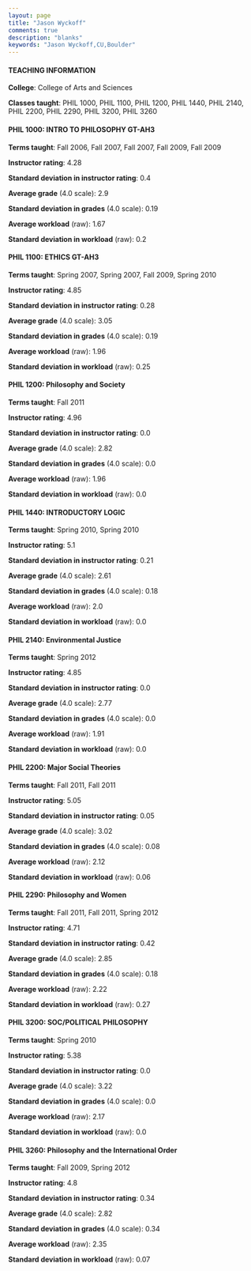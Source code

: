 ```yaml
---
layout: page
title: "Jason Wyckoff" 
comments: true
description: "blanks"
keywords: "Jason Wyckoff,CU,Boulder"
---
```

<head>
<script src="https://ajax.googleapis.com/ajax/libs/jquery/2.1.3/jquery.min.js"></script>
<script src="https://dl.dropboxusercontent.com/s/pc42nxpaw1ea4o9/highcharts.js?dl=0"></script>
<!-- <script src="../assets/js/highcharts.js"></script> -->
<style type="text/css">@font-face {
	font-family: "Bebas Neue";
	src: url(https://www.filehosting.org/file/details/544349/BebasNeue Regular.otf) format("opentype");
	}
	h1.Bebas { 
		font-family: "Bebas Neue", Verdana, Tahoma;
	}
</style>
</head>
	   
#### TEACHING INFORMATION

**College**: College of Arts and Sciences

**Classes taught**: PHIL 1000, PHIL 1100, PHIL 1200, PHIL 1440, PHIL 2140, PHIL 2200, PHIL 2290, PHIL 3200, PHIL 3260

#### PHIL 1000: INTRO TO PHILOSOPHY GT-AH3

**Terms taught**: Fall 2006, Fall 2007, Fall 2007, Fall 2009, Fall 2009

**Instructor rating**: 4.28

**Standard deviation in instructor rating**: 0.4

**Average grade** (4.0 scale): 2.9

**Standard deviation in grades** (4.0 scale): 0.19

**Average workload** (raw): 1.67

**Standard deviation in workload** (raw): 0.2

#### PHIL 1100: ETHICS GT-AH3

**Terms taught**: Spring 2007, Spring 2007, Fall 2009, Spring 2010

**Instructor rating**: 4.85

**Standard deviation in instructor rating**: 0.28

**Average grade** (4.0 scale): 3.05

**Standard deviation in grades** (4.0 scale): 0.19

**Average workload** (raw): 1.96

**Standard deviation in workload** (raw): 0.25

#### PHIL 1200: Philosophy and Society

**Terms taught**: Fall 2011

**Instructor rating**: 4.96

**Standard deviation in instructor rating**: 0.0

**Average grade** (4.0 scale): 2.82

**Standard deviation in grades** (4.0 scale): 0.0

**Average workload** (raw): 1.96

**Standard deviation in workload** (raw): 0.0

#### PHIL 1440: INTRODUCTORY LOGIC

**Terms taught**: Spring 2010, Spring 2010

**Instructor rating**: 5.1

**Standard deviation in instructor rating**: 0.21

**Average grade** (4.0 scale): 2.61

**Standard deviation in grades** (4.0 scale): 0.18

**Average workload** (raw): 2.0

**Standard deviation in workload** (raw): 0.0

#### PHIL 2140: Environmental Justice

**Terms taught**: Spring 2012

**Instructor rating**: 4.85

**Standard deviation in instructor rating**: 0.0

**Average grade** (4.0 scale): 2.77

**Standard deviation in grades** (4.0 scale): 0.0

**Average workload** (raw): 1.91

**Standard deviation in workload** (raw): 0.0

#### PHIL 2200: Major Social Theories

**Terms taught**: Fall 2011, Fall 2011

**Instructor rating**: 5.05

**Standard deviation in instructor rating**: 0.05

**Average grade** (4.0 scale): 3.02

**Standard deviation in grades** (4.0 scale): 0.08

**Average workload** (raw): 2.12

**Standard deviation in workload** (raw): 0.06

#### PHIL 2290: Philosophy and Women

**Terms taught**: Fall 2011, Fall 2011, Spring 2012

**Instructor rating**: 4.71

**Standard deviation in instructor rating**: 0.42

**Average grade** (4.0 scale): 2.85

**Standard deviation in grades** (4.0 scale): 0.18

**Average workload** (raw): 2.22

**Standard deviation in workload** (raw): 0.27

#### PHIL 3200: SOC/POLITICAL PHILOSOPHY

**Terms taught**: Spring 2010

**Instructor rating**: 5.38

**Standard deviation in instructor rating**: 0.0

**Average grade** (4.0 scale): 3.22

**Standard deviation in grades** (4.0 scale): 0.0

**Average workload** (raw): 2.17

**Standard deviation in workload** (raw): 0.0

#### PHIL 3260: Philosophy and the International Order

**Terms taught**: Fall 2009, Spring 2012

**Instructor rating**: 4.8

**Standard deviation in instructor rating**: 0.34

**Average grade** (4.0 scale): 2.82

**Standard deviation in grades** (4.0 scale): 0.34

**Average workload** (raw): 2.35

**Standard deviation in workload** (raw): 0.07

